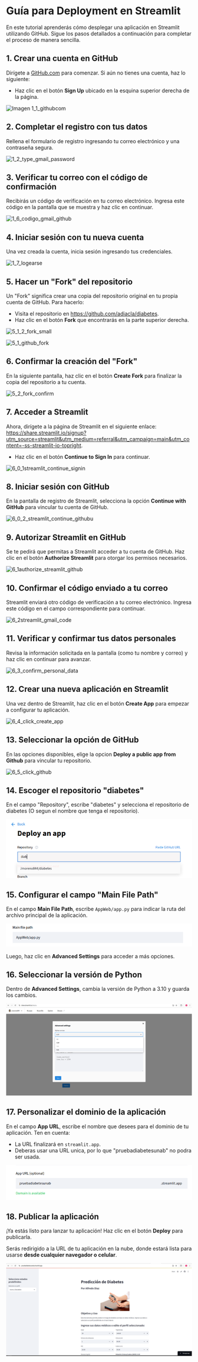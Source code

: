 # Guía para Deployment en Streamlit

En este tutorial aprenderás cómo desplegar una aplicación en Streamlit utilizando GitHub. Sigue los pasos detallados a continuación para completar el proceso de manera sencilla.

## 1. Crear una cuenta en GitHub
Dirígete a [GitHub.com](https://github.com) para comenzar. Si aún no tienes una cuenta, haz lo siguiente:

- Haz clic en el botón **Sign Up** ubicado en la esquina superior derecha de la página.

![Imagen 1_1_githubcom](https://github.com/adiacla/diabetes/blob/main/imagenes/1_1_githubcom.png)

## 2. Completar el registro con tus datos
Rellena el formulario de registro ingresando tu correo electrónico y una contraseña segura.

![1_2_type_gmail_password](https://github.com/adiacla/diabetes/blob/main/imagenes/1_2_type_gmail_password.png)

## 3. Verificar tu correo con el código de confirmación
Recibirás un código de verificación en tu correo electrónico. Ingresa este código en la pantalla que se muestra y haz clic en continuar.

![1_6_codigo_gmail_github](https://github.com/adiacla/diabetes/blob/main/imagenes/1_6_codigo_gmail_github.png)

## 4. Iniciar sesión con tu nueva cuenta
Una vez creada la cuenta, inicia sesión ingresando tus credenciales.

![1_7_logearse](https://github.com/adiacla/diabetes/blob/main/imagenes/1_7_logearse.png)

## 5. Hacer un "Fork" del repositorio
Un "Fork" significa crear una copia del repositorio original en tu propia cuenta de GitHub. Para hacerlo:

- Visita el repositorio en https://github.com/adiacla/diabetes.
- Haz clic en el botón **Fork** que encontrarás en la parte superior derecha.

![5_1_2_fork_small](https://github.com/adiacla/diabetes/blob/main/imagenes/5_1_2_fork_small.png)

![5_1_github_fork](https://github.com/adiacla/diabetes/blob/main/imagenes/5_1_github_fork.png)

## 6. Confirmar la creación del "Fork"
En la siguiente pantalla, haz clic en el botón **Create Fork** para finalizar la copia del repositorio a tu cuenta.

![5_2_fork_confirm](https://github.com/adiacla/diabetes/blob/main/imagenes/5_2_fork_confirm.png)

## 7. Acceder a Streamlit
Ahora, dirígete a la página de Streamlit en el siguiente enlace: https://share.streamlit.io/signup?utm_source=streamlit&utm_medium=referral&utm_campaign=main&utm_content=-ss-streamlit-io-topright. 

- Haz clic en el botón **Continue to Sign In** para continuar.

![6_0_1streamlit_continue_signin](https://github.com/adiacla/diabetes/blob/main/imagenes/6_0_1streamlit_continue_signin.png)

## 8. Iniciar sesión con GitHub
En la pantalla de registro de Streamlit, selecciona la opción **Continue with GitHub** para vincular tu cuenta de GitHub.

![6_0_2_streamlit_continue_githubu](https://github.com/adiacla/diabetes/blob/main/imagenes/6_0_2_streamlit_continue_githubu.png)

## 9. Autorizar Streamlit en GitHub
Se te pedirá que permitas a Streamlit acceder a tu cuenta de GitHub. Haz clic en el botón **Authorize Streamlit** para otorgar los permisos necesarios.

![6_1authorize_streamlit_github](https://github.com/adiacla/diabetes/blob/main/imagenes/6_1authorize_streamlit_github.png)

## 10. Confirmar el código enviado a tu correo
Streamlit enviará otro código de verificación a tu correo electrónico. Ingresa este código en el campo correspondiente para continuar.

![6_2streamlit_gmail_code](https://github.com/adiacla/diabetes/blob/main/imagenes/6_2streamlit_gmail_code.png)

## 11. Verificar y confirmar tus datos personales
Revisa la información solicitada en la pantalla (como tu nombre y correo) y haz clic en continuar para avanzar.

![6_3_confirm_personal_data](https://github.com/adiacla/diabetes/blob/main/imagenes/6_3_confirm_personal_data.png)

## 12. Crear una nueva aplicación en Streamlit
Una vez dentro de Streamlit, haz clic en el botón **Create App** para empezar a configurar tu aplicación.

![6_4_click_create_app](https://github.com/adiacla/diabetes/blob/main/imagenes/6_4_click_create_app.png)

## 13. Seleccionar la opción de GitHub
En las opciones disponibles, elige la opcion **Deploy a public app from Github** para vincular tu repositorio.

![6_5_click_github](https://github.com/adiacla/diabetes/blob/main/imagenes/6_5_click_github.png)

## 14. Escoger el repositorio "diabetes"
En el campo "Repository", escribe "diabetes" y selecciona el repositorio de diabetes (O segun el nombre que tenga el repositorio).

![6_6_type_diabetes](https://github.com/adiacla/diabetes/blob/main/imagenes/6_6_type_diabetes.png)

## 15. Configurar el campo "Main File Path"
En el campo **Main File Path**, escribe `AppWeb/app.py` para indicar la ruta del archivo principal de la aplicación.

![6_7_main_file_path.png](https://github.com/adiacla/diabetes/blob/main/imagenes/6_7_main_file_path.png)

Luego, haz clic en **Advanced Settings** para acceder a más opciones.

## 16. Seleccionar la versión de Python
Dentro de **Advanced Settings**, cambia la versión de Python a 3.10 y guarda los cambios.

![6_8_choose_python3_10.png](https://github.com/adiacla/diabetes/blob/main/imagenes/6_8_choose_python3_10.png)

## 17. Personalizar el dominio de la aplicación
En el campo **App URL**, escribe el nombre que desees para el dominio de tu aplicación. 
Ten en cuenta:
- La URL finalizará en `streamlit.app`.
- Deberas usar una URL unica, por lo que "pruebadiabetesunab" no podra ser usada.

![6_9_cambiar_url.png](https://github.com/adiacla/diabetes/blob/main/imagenes/6_9_cambiar_url.png)

## 18. Publicar la aplicación
¡Ya estás listo para lanzar tu aplicación! Haz clic en el botón **Deploy** para publicarla.

Serás redirigido a la URL de tu aplicación en la nube, donde estará lista para usarse **desde cualquier navegador o celular**.

![6_10_app_lista.png.png](https://github.com/adiacla/diabetes/blob/main/imagenes/6_10_app_lista.png)
